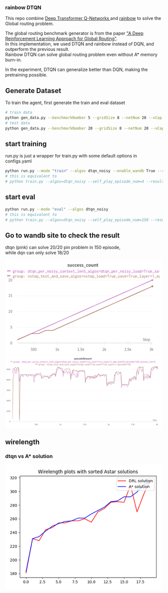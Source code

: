 ### rainbow DTQN
This repo combine [Deep Transformer Q-Networks ](https://github.com/kevslinger/DTQN) and [rainbow](https://arxiv.org/abs/1710.02298) to solve the Global routing problem. 

The global routing benchmark generator is from the paper ["A Deep Reinforcement Learning Approach for Global Routing"](https://arxiv.org/pdf/1906.08809.pdf).     
In this implementation, we used DTQN and rainbow instead of DQN, and outperform the previous result.   
Rainbow DTQN can solve global routing problem even without A* memory burn-in.

In the experiment, DTQN can generalize better than DQN, making the pretraining possible.

## Generate Dataset
To train the agent, first generate the train and eval dataset
```sh
# train data
python gen_data.py --benchmarkNumber 5 --gridSize 8 --netNum 20 --vCap 4  --hCap 4 --maxPinNum 5 --reducedCapNum 3 --prefix ./train_data_/
# test data
python gen_data.py --benchmarkNumber 20 --gridSize 8 --netNum 20 --vCap 4  --hCap 4 --maxPinNum 5 --reducedCapNum 3 --prefix ./test_data_/
```       
## start training 
run.py is just a wrapper for train.py with some default options in configs.yaml
```sh
python run.py --mode "train" --algos dtqn_noisy --enable_wandb True --run_benchmark_num=30 --wandbName None
# this is equivalent to
# python train.py --algos=dtqn_noisy --self_play_episode_num=4 --result_dir=solutionsDRL --load_ckpt=True --save_ckpt=True  --data_folder="train_data_/benchmark_reduced" --wandbName="dtqn_per_noisy_train" --hid_layer=3 --emb_dim=64 --context_len=5
```
## start eval
```sh
python run.py --mode "eval" --algos dtqn_noisy 
# this is equivalent to 
# python train.py --algos=dtqn_noisy --self_play_episode_num=150 --result_dir=solutionsDRL --load_ckpt=True --save_ckpt=False  --data_folder="test_data_/benchmark_reduced" --wandbName="dtqn_per_noisy_context_len5" --hid_layer=3 --emb_dim=64 --context_len=5 
```

## Go to wandb site to check the result
dtqn (pink) can solve 20/20 pin problem in 150 episode,  
while dqn can only solve 18/20  

<img src="assets/2023-07-28-10-01-43.png" alt= “” width="500px" >
<img src="assets/2023-07-28-10-03-26.png" alt= “” width="500px" >

## wirelength
### dtqn vs A* solution
<img src="assets/2023-08-03-18-42-14.png" alt= “” width="500px" >